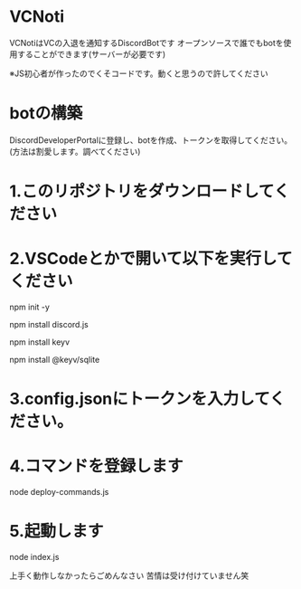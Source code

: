 # VCNoti

VCNotiはVCの入退を通知するDiscordBotです
オープンソースで誰でもbotを使用することができます(サーバーが必要です)

※JS初心者が作ったのでくそコードです。動くと思うので許してください

# botの構築

DiscordDeveloperPortalに登録し、botを作成、トークンを取得してください。(方法は割愛します。調べてください)

# 1.このリポジトリをダウンロードしてください

# 2.VSCodeとかで開いて以下を実行してください

npm init -y

npm install discord.js

npm install keyv

npm install @keyv/sqlite

# 3.config.jsonにトークンを入力してください。

# 4.コマンドを登録します

node deploy-commands.js

# 5.起動します

node index.js


上手く動作しなかったらごめんなさい
苦情は受け付けていません笑
